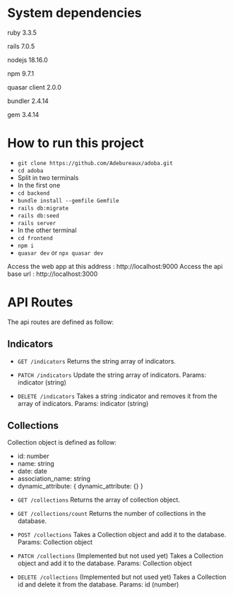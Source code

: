 # System dependencies

ruby 3.3.5

rails 7.0.5

nodejs 18.16.0

npm 9.7.1

quasar client 2.0.0

bundler 2.4.14

gem 3.4.14

# How to run this project

  * ```git clone https://github.com/Adebureaux/adoba.git```
  * ```cd adoba```
  * Split in two terminals
  * In the first one
  * ```cd backend```
  * ```bundle install --gemfile Gemfile```
  * ```rails db:migrate```
  * ```rails db:seed```
  * ```rails server```
  * In the other terminal
  * ```cd frontend```
  * ```npm i```
  * ```quasar dev``` or ```npx quasar dev```

Access the web app at this address : http://localhost:9000
Access the api base url : http://localhost:3000

# API Routes

The api routes are defined as follow:
## Indicators
* ```GET /indicators```
Returns the string array of indicators.

* ```PATCH /indicators```
Update the string array of indicators.
Params: indicator (string)

* ```DELETE /indicators```
Takes a string :indicator and removes it from the array of indicators.
Params: indicator (string)

## Collections
Collection object is defined as follow:
- id: number
- name: string
- date: date
- association_name: string
- dynamic_attribute: { dynamic_attribute: {} }

* ```GET /collections```
Returns the array of collection object.

* ```GET /collections/count```
Returns the number of collections in the database.

* ```POST /collections```
Takes a Collection object and add it to the database.
Params: Collection object

* ```PATCH /collections``` (Implemented but not used yet)
Takes a Collection object and add it to the database.
Params: Collection object

* ```DELETE /collections``` (Implemented but not used yet)
Takes a Collection id and delete it from the database.
Params: id (number)
